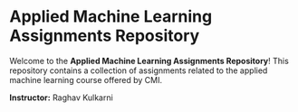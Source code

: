 # Applied Machine Learning Assignments Repository

Welcome to the **Applied Machine Learning Assignments Repository**! This repository contains a collection of assignments related to the applied machine learning course offered by CMI.

**Instructor:** Raghav Kulkarni
